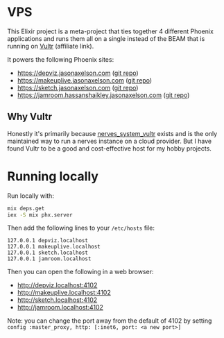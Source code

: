 # VPS

This Elixir project is a meta-project that ties together 4 different Phoenix applications and runs them all on a single instead of the BEAM that is running on [Vultr](https://www.vultr.com/?ref=8764184) (affiliate link).

It powers the following Phoenix sites:
- https://depviz.jasonaxelson.com ([git repo](https://github.com/axelson/dep_viz))
- https://makeuplive.jasonaxelson.com ([git repo](https://github.com/axelson/makeup_live_format/))
- https://sketch.jasonaxelson.com ([git repo](https://github.com/axelson/sketchpad/))
- https://jamroom.hassanshaikley.jasonaxelson.com ([git repo](https://github.com/hassanshaikley/jamroom/))


## Why Vultr

Honestly it's primarily because [nerves_system_vultr](https://github.com/nerves-project/nerves_system_vultr) exists and is the only maintained way to run a nerves instance on a cloud provider. But I have found Vultr to be a good and cost-effective host for my hobby projects.

# Running locally

Run locally with:

``` sh
mix deps.get
iex -S mix phx.server
```

Then add the following lines to your `/etc/hosts` file:

```
127.0.0.1 depviz.localhost
127.0.0.1 makeuplive.localhost
127.0.0.1 sketch.localhost
127.0.0.1 jamroom.localhost
```

Then you can open the following in a web browser:
- http://depviz.localhost:4102
- http://makeuplive.localhost:4102
- http://sketch.localhost:4102
- http://jamroom.localhost:4102

Note: you can change the port away from the default of 4102 by setting `config :master_proxy, http: [:inet6, port: <a new port>]`
